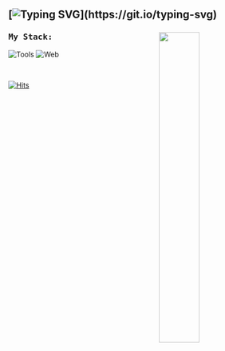 <!-- ![devcomp banner gh](https://user-images.githubusercontent.com/74418041/156032052-7db9efa0-1e4e-4335-8cda-8a3deda78771.png) -->
[![Typing SVG](https://readme-typing-svg.demolab.com?font=JetBrains+Mono&pause=1000&color=cba6f7&background=FFFFFF00&repeat=false&random=false&size=30&lines=%F0%9F%91%8B+hiya%2C+i'm+DevComp!)](https://git.io/typing-svg)
---
<a href="https://lanyard-visualizer-plskz.vercel.app/profile/893762371770802227">
  <img width="40%" src="https://lanyard-profile-readme.vercel.app/api/893762371770802227?hideTimestamp=true&idleMessage=Just%20%20chillin'...&bg=1e1e2e&borderRadius=10px" align="right" />
</a>

<samp>
  <h3>My Stack:</h3>
</samp>

![Tools](https://go-skill-icons.vercel.app/api/icons?i=arch,linux,bash,neovim,vscodium,docker,git&perline=10)
![Web](https://go-skill-icons.vercel.app/api/icons?i=rust,luau,ts,c,go,astro,java&perline=10)
<br>


<!-- ## 🧠 Fun Fact/Quote of the Day: -->

<!--STARTS_HERE_QUOTE_README-->
<!--ENDS_HERE_QUOTE_README-->

<!--
<a href="https://devcomp.xyz" target="_blank"><img alt="website" align="center" src="https://img.shields.io/badge/-Website-0D1117?style=flat-square&logo=googlechrome&logoColor=white"></a>
<a href="https://devcomp.xyz/discord" target="_blank"><img alt="discord" align="center" src="https://img.shields.io/badge/-Discord-0D1117?style=flat-square&logo=discord&logoColor=dark-blue"></a>
<a href="https://twitter.com/DevComp_" target="_blank"><img alt="twitter" align="center" src="https://img.shields.io/badge/-Twitter-0D1117?style=flat-square&logo=twitter&logoColor=dark-blue"></a>
<a href="https://spotify.devcomp.xyz/" target="_blank"><img alt="spotify" align="center" src="https://img.shields.io/badge/-Spotify-0D1117?style=flat-square&logo=spotify&logoColor=dark-green"></a>
<a href="https://www.roblox.com/users/1226830396/profile/" target="_blank"><img alt="roblox" align="center" src="https://img.shields.io/badge/-Roblox-0D1117?style=flat-square&logo=roblox&logoColor=grey"></a>
-->
<!--
<a href="https://www.youtube.com/channel/UCh9KkPjILEebJihTG_4s-Lg/" target="_blank"><img alt="youtube" align="center" src="https://img.shields.io/badge/-YouTube-0D1117?style=flat-square&logo=youtube&logoColor=red"></a>
-->
<br>

<!--
## Contact: 
If you would like to get in touch with me, reach out to me via:
- Discord - DevComp#0750 ⚪
- Twitter - <a href="https://twitter.com/DevComp_">@DevComp_</a> 
- Email - <a href="mailto:hi@devcomp.xyz">hi@devcomp.xyz</a>
-->



[![Hits](https://hits-app.vercel.app/hits?url=https://github.com/CompeyDev&bgLeft=cba6f7&bgRight=1e1e2e&label=visits)](https://hits-app.vercel.app/) 
